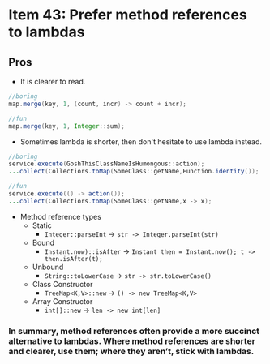 # Item 43: Prefer method references to lambdas

## Pros
- It is clearer to read.

```java
//boring
map.merge(key, 1, (count, incr) -> count + incr);
```

```java
//fun
map.merge(key, 1, Integer::sum);
```

- Sometimes lambda is shorter, then don't hesitate to use lambda instead.
```java
//boring
service.execute(GoshThisClassNameIsHumongous::action);
...collect(Collectiors.toMap(SomeClass::getName,Function.identity()); 
```

```java
//fun
service.execute(() -> action());
...collect(Collectiors.toMap(SomeClass::getName,x -> x);
```

- Method reference types
  - Static
    - ``Integer::parseInt`` -> ``str -> Integer.parseInt(str)``
  - Bound
    - ``Instant.now)::isAfter`` -> ``Instant then = Instant.now(); t -> then.isAfter(t);``
  - Unbound
    - ``String::toLowerCase`` -> ``str -> str.toLowerCase()``
  - Class Constructor
    - ``TreeMap<K,V>::new`` -> ``() -> new TreeMap<K,V>``
  - Array Constructor
    - ``int[]::new`` -> ``len -> new int[len]``
    
    
### In summary, method references often provide a more succinct alternative to lambdas. Where method references are shorter and clearer, use them; where they aren’t, stick with lambdas.         